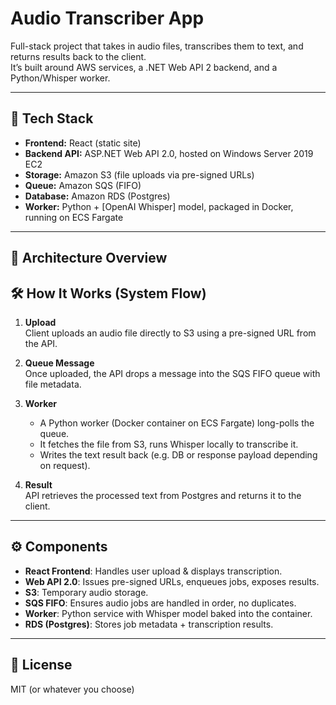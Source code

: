 # Audio Transcriber App

Full-stack project that takes in audio files, transcribes them to text, and returns results back to the client.  
It’s built around AWS services, a .NET Web API 2 backend, and a Python/Whisper worker.

---

## 🚀 Tech Stack

- **Frontend:** React (static site)
- **Backend API:** ASP.NET Web API 2.0, hosted on Windows Server 2019 EC2
- **Storage:** Amazon S3 (file uploads via pre-signed URLs)
- **Queue:** Amazon SQS (FIFO)
- **Database:** Amazon RDS (Postgres)
- **Worker:** Python + [OpenAI Whisper] model, packaged in Docker, running on ECS Fargate

---

## 📐 Architecture Overview


## 🛠 How It Works (System Flow)

1. **Upload**  
   Client uploads an audio file directly to S3 using a pre-signed URL from the API.

2. **Queue Message**  
   Once uploaded, the API drops a message into the SQS FIFO queue with file metadata.

3. **Worker**  
   - A Python worker (Docker container on ECS Fargate) long-polls the queue.  
   - It fetches the file from S3, runs Whisper locally to transcribe it.  
   - Writes the text result back (e.g. DB or response payload depending on request).

4. **Result**  
   API retrieves the processed text from Postgres and returns it to the client.

---



## ⚙️ Components

- **React Frontend**: Handles user upload & displays transcription.
- **Web API 2.0**: Issues pre-signed URLs, enqueues jobs, exposes results.
- **S3**: Temporary audio storage.
- **SQS FIFO**: Ensures audio jobs are handled in order, no duplicates.
- **Worker**: Python service with Whisper model baked into the container.
- **RDS (Postgres)**: Stores job metadata + transcription results.

---





## 📄 License

MIT (or whatever you choose)
